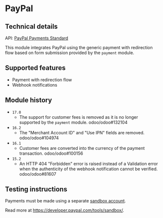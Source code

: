 # PayPal

## Technical details

API: [PayPal Payments Standard](https://developer.paypal.com/api/nvp-soap/paypal-payments-standard/integration-guide/formbasics/)

This module integrates PayPal using the generic payment with redirection flow based on form
submission provided by the `payment` module.

## Supported features

- Payment with redirection flow
- Webhook notifications

## Module history

- `17.0`
  - The support for customer fees is removed as it is no longer supported by the `payment` module.
    odoo/odoo#132104
- `16.2`
  - The "Merchant Account ID" and "Use IPN" fields are removed. odoo/odoo#104974
- `16.1`
  - Customer fees are converted into the currency of the payment transaction. odoo/odoo#100156
- `15.2`
  - An HTTP 404 "Forbidden" error is raised instead of a Validation error when the authenticity of
    the webhook notification cannot be verified. odoo/odoo#81607

## Testing instructions

Payments must be made using a separate [sandbox account](https://www.sandbox.paypal.com/myaccount/).

Read more at https://developer.paypal.com/tools/sandbox/.
